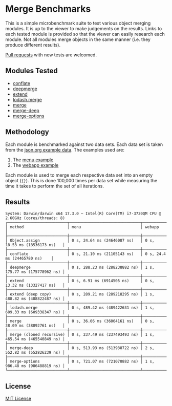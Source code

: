 # Merge Benchmarks

This is a simple microbenchmark suite to test various object merging modules.
It is up to the viewer to make judgements on the results. Links to each tested
module is provided so that the viewer can easily research each module. Not all
modules merge objects in the same manner (i.e. they produce different results).

[Pull requests](https://github.com/jsumners/merge-benchmarks) with new tests
are welcomed.

## Modules Tested

+ [conflate](https://www.npmjs.com/package/conflate)
+ [deepmerge](https://www.npmjs.com/package/deepmerge)
+ [extend](https://www.npmjs.com/package/extend)
+ [lodash.merge](https://www.npmjs.com/package/lodash.merge)
+ [merge](https://www.npmjs.com/package/merge)
+ [merge-deep](https://www.npmjs.com/package/merge-deep)
+ [merge-options](https://www.npmjs.com/package/merge-options)

## Methodology

Each module is benchmarked against two data sets. Each data set is taken
from the [json.org example data](http://www.json.org/example.html). The
examples used are:

1. The [menu example](/fixtures/menu.json)
1. The [webapp example](/fixtures/webapp.json)

Each module is used to merge each respective data set into an empty object
(`{}`). This is done 100,000 times per data set while measuring the time it
takes to perform the set of all iterations.

## Results

```
System: Darwin/darwin x64 17.3.0 ~ Intel(R) Core(TM) i7-3720QM CPU @ 2.60GHz (cores/threads: 8)
┌──────────────────────────┬───────────────────────────────┬───────────────────────────────┐
│ method                   │ menu                          │ webapp                        │
├──────────────────────────┼───────────────────────────────┼───────────────────────────────┤
│ Object.assign            │ 0 s, 24.64 ms (24646087 ns)   │ 0 s, 18.53 ms (18536173 ns)   │
├──────────────────────────┼───────────────────────────────┼───────────────────────────────┤
│ conflate                 │ 0 s, 21.10 ms (21105143 ns)   │ 0 s, 24.4 ms (24465780 ns)    │
├──────────────────────────┼───────────────────────────────┼───────────────────────────────┤
│ deepmerge                │ 0 s, 288.23 ms (288238882 ns) │ 1 s, 175.77 ms (175778962 ns) │
├──────────────────────────┼───────────────────────────────┼───────────────────────────────┤
│ extend                   │ 0 s, 6.91 ms (6914505 ns)     │ 0 s, 13.32 ms (13327417 ns)   │
├──────────────────────────┼───────────────────────────────┼───────────────────────────────┤
│ extend (deep copy)       │ 0 s, 289.21 ms (289218295 ns) │ 1 s, 488.82 ms (488822487 ns) │
├──────────────────────────┼───────────────────────────────┼───────────────────────────────┤
│ lodash.merge             │ 0 s, 489.42 ms (489422631 ns) │ 1 s, 609.33 ms (609338347 ns) │
├──────────────────────────┼───────────────────────────────┼───────────────────────────────┤
│ merge                    │ 0 s, 36.06 ms (36064161 ns)   │ 0 s, 38.09 ms (38092761 ns)   │
├──────────────────────────┼───────────────────────────────┼───────────────────────────────┤
│ merge (cloned recursive) │ 0 s, 237.49 ms (237493493 ns) │ 1 s, 465.54 ms (465540849 ns) │
├──────────────────────────┼───────────────────────────────┼───────────────────────────────┤
│ merge-deep               │ 0 s, 513.93 ms (513938722 ns) │ 2 s, 552.82 ms (552826239 ns) │
├──────────────────────────┼───────────────────────────────┼───────────────────────────────┤
│ merge-options            │ 0 s, 721.07 ms (721070882 ns) │ 1 s, 986.48 ms (986488819 ns) │
└──────────────────────────┴───────────────────────────────┴───────────────────────────────┘
```

## License

[MIT License](http://jsumners.mit-license.org)
